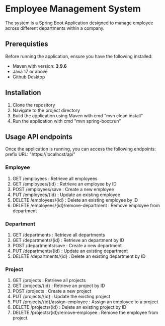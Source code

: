 # Employee Management System
The system is a Spring Boot Application designed to manage employee across different departments within a company.

## Prerequisties
Before running the application, ensure you have the following installed:
- Maven with version: **3.9.6**
- Java 17 or above
- Github Desktop
  
## Installation
1. Clone the repository
2. Navigate to the project directory
3. Build the application using Maven with cmd "mvn clean install"
4. Run the application with cmd "mvn spring-boot:run"

## Usage API endpoints
Once the application is running, you can access the following endpoints:
prefix URL: "https://localhost/api"
### Employee
1. GET /employees : Retrieve all employees
2. GET /employees/{id} : Retrieve an employee by ID
3. POST /employees/save : Create a new employee
4. PUT /employees/{id} : Update an existing employee
5. DELETE /employees/{id} : Delete an existing employee by ID
6. DELETE /employees/{id}/remove-department : Remove employee from department
### Department
1. GET /departments : Retrieve all departments
2. GET /departments/{id} : Retrieve an department by ID
3. POST /departments/save : Create a new department
4. PUT /departments/{id} : Update an existing department
5. DELETE /departments/{id} : Delete an existing department by ID
### Project
1. GET /projects : Retrieve all projects
2. GET /projects/{id} : Retrieve an project by ID
3. POST /projects : Create a new project
4. PUT /projects/{id} : Update the existing project
5. PUT /projects/{id}/assign-employee : Assign an employee to a project
6. DELETE /projects/{id} : Delete an existing project by ID
7. DELETE /projects/{id}/remove-employee : Remove the employee from project.
